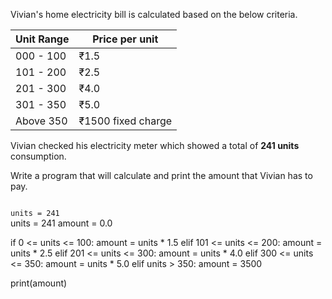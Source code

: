 Vivian's home electricity bill is calculated based on the below criteria.

| Unit Range  | Price per unit    |
| ----------- | ----------------- |
| 000 - 100   | ₹1.5              |
| 101 - 200   | ₹2.5              |
| 201 - 300   | ₹4.0              |
| 301 - 350   | ₹5.0              |
| Above 350   | ₹1500 fixed charge |

Vivian checked his electricity meter which showed a total of **241 units** consumption.

Write a program that will calculate and print the amount that Vivian has to pay.




<Editor lang="python" type="challenge">
<code>
units = 241
</code>

<solution>
units = 241
amount = 0.0

if 0 <= units <= 100:
  amount = units * 1.5
elif 101 <= units <= 200:
  amount = units * 2.5
elif 201 <= units <= 300:
  amount = units * 4.0
elif 300 <= units <= 350:
  amount = units * 5.0
elif units > 350:
  amount = 3500

print(amount)
</solution>
</Editor>